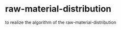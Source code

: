 raw-material-distribution
=========================

to realize the algorithm of the raw-material-distribution
